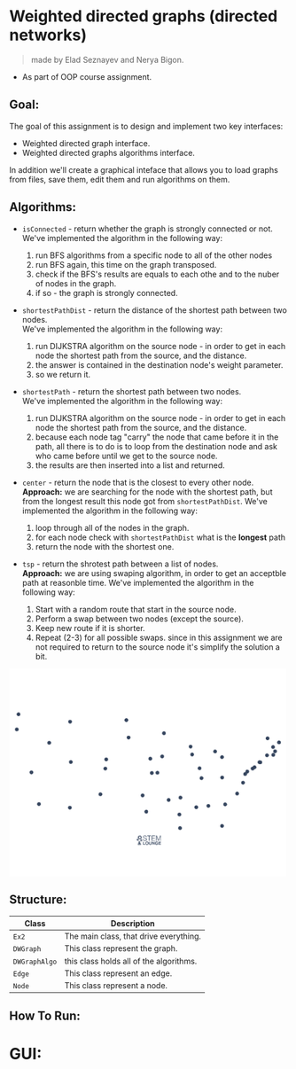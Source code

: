 # Weighted directed graphs (directed networks)

> made by Elad Seznayev and Nerya Bigon.
* As part of OOP course assignment.

## Goal:
The goal of this assignment is to design and implement two key interfaces:
* Weighted directed graph interface.
* Weighted directed graphs algorithms interface.  

In addition we'll create a graphical inteface that allows you to load graphs from files, save them, edit them and run algorithms on them.   

## Algorithms:
* `isConnected` - return whether the graph is strongly connected or not.  
We've implemented the algorithm in the following way:    
  1. run BFS algorithms from a specific node to all of the other nodes
  2. run BFS again, this time on the graph transposed.
  3. check if the BFS's results are equals to each othe and to the nuber of nodes in the graph.
  4. if so - the graph is strongly connected.  

* `shortestPathDist` - return the distance of the shortest path between two nodes.  
We've implemented the algorithm in the following way:    
  1. run DIJKSTRA algorithm on the source node - in order to get in each node the shortest path from the source, and the distance. 
  2. the answer is contained in the destination node's weight parameter.
  3. so we return it.  

* `shortestPath` - return the shortest path between two nodes.  
We've implemented the algorithm in the following way:    
  1. run DIJKSTRA algorithm on the source node - in order to get in each node the shortest path from the source, and the distance. 
  2. because each node tag "carry" the node that came before it in the path, all there is to do is to loop from the destination node and ask who came before until we get to the source node.
  3. the results are then inserted into a list and returned.  

* `center` - return the node that is the closest to every other node.   
**Approach:** we are searching for the node with the shortest path, but from the longest result this node got from `shortestPathDist`.
We've implemented the algorithm in the following way:    
  1. loop through all of the nodes in the graph.
  2. for each node check with `shortestPathDist` what is the **longest** path
  3. return the node with the shortest one.  

* `tsp` - return the shrotest path between a list of nodes.   
**Approach:** we are using swaping algorithm, in order to get an acceptble path at reasonble time.
We've implemented the algorithm in the following way:    
  1. Start with a random route that start in the source node.
  2. Perform a swap between two nodes (except the source).
  3. Keep new route if it is shorter.
  4. Repeat (2-3) for all possible swaps.
since in this assignment we are not required to return to the source node it's simplify the solution a bit.

<img align="center" width="500" src="2-opt.gif">

## Structure:  

Class | Description
----- | -----------
`Ex2` | The main class, that drive everything.
`DWGraph` | This class represent the graph.
`DWGraphAlgo` | this class holds all of the algorithms.
`Edge` | This class represent an edge.
`Node` | This class represent a node.

## How To Run:

# GUI:
 

